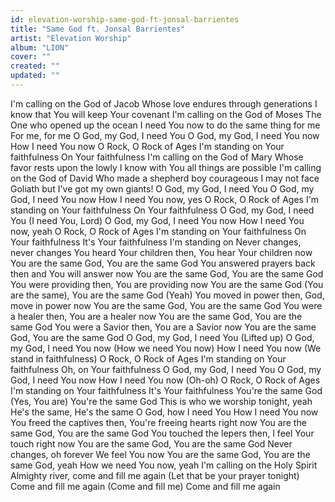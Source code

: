 ```yaml
---
id: elevation-worship-same-god-ft-jonsal-barrientes
title: "Same God ft. Jonsal Barrientes"
artist: "Elevation Worship"
album: "LION"
cover: ""
created: ""
updated: ""
---
```


I'm calling on the God of Jacob
Whose love endures through generations
I know that You will keep Your covenant
I'm calling on the God of Moses
The One who opened up the ocean
I need You now to do the same thing for me
For me, for me
O God, my God, I need You
O God, my God, I need You now
How I need You now
O Rock, O Rock of Ages
I'm standing on Your faithfulness
On Your faithfulness
I'm calling on the God of Mary
Whose favor rests upon the lowly
I know with You all things are possible
I'm calling on the God of David
Who made a shepherd boy courageous
I may not face Goliath but I've got my own giants!
O God, my God, I need You
O God, my God, I need You now
How I need You now, yes
O Rock, O Rock of Ages
I'm standing on Your faithfulness
On Your faithfulness
O God, my God, I need You (I need You, Lord)
O God, my God, I need You now
How I need You now, yeah
O Rock, O Rock of Ages
I'm standing on Your faithfulness
On Your faithfulness
It's Your faithfulness I'm standing on
Never changes, never changes
You heard Your children then, You hear Your children now
You are the same God, You are the same God
You answered prayers back then and You will answer now
You are the same God, You are the same God
You were providing then, You are providing now
You are the same God (You are the same), You are the same God (Yeah)
You moved in power then, God, move in power now
You are the same God, You are the same God
You were a healer then, You are a healer now
You are the same God, You are the same God
You were a Savior then, You are a Savior now
You are the same God, You are the same God
O God, my God, I need You (Lifted up)
O God, my God, I need You now (How we need You now)
How I need You now (We stand in faithfulness)
O Rock, O Rock of Ages
I'm standing on Your faithfulness
Oh, on Your faithfulness
O God, my God, I need You
O God, my God, I need You now
How I need You now (Oh-oh)
O Rock, O Rock of Ages
I'm standing on Your faithfulness
It's Your faithfulness
You're the same God (Yes, You are)
You're the same God
This is who we worship tonight, yeah
He's the same, He's the same
O God, how I need You
How I need You now
You freed the captives then, You're freeing hearts right now
You are the same God, You are the same God
You touched the lepers then, I feel Your touch right now
You are the same God, You are the same God
Never changes, oh forever
We feel You now
You are the same God, You are the same God, yeah
How we need You now, yeah
I'm calling on the Holy Spirit
Almighty river, come and fill me again
(Let that be your prayer tonight)
Come and fill me again
(Come and fill me)
Come and fill me again